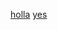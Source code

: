 [holla](https://github.com/grammyjs/auto-retry/blob/main/src/index.ts)
[yes](https://github.com/grammyjs/examples/tree/main/scaling)
